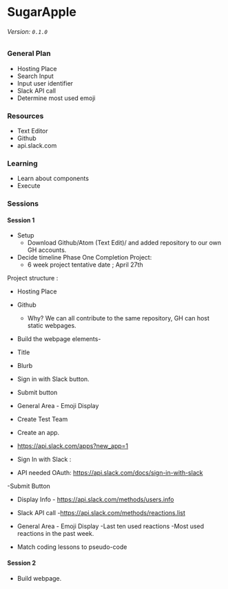 # SugarApple

###### Version: `0.1.0`

### General Plan
- Hosting Place
- Search Input
- Input user identifier
- Slack API call
- Determine most used emoji

### Resources
- Text Editor
- Github
- api.slack.com

### Learning
- Learn about components
- Execute

### Sessions

#### Session 1
- Setup
  - Download Github/Atom (Text Edit)/ and added repository to our own GH accounts.
- Decide timeline
  Phase One Completion Project:
  - 6 week project tentative date ; April 27th
 

Project structure :


- Hosting Place
 - Github
 	- Why? We can all contribute to the same repository, GH can host static webpages.

- Build the webpage elements-

 - Title
 - Blurb
 - Sign in with Slack button.
 - Submit button
 - General Area - Emoji Display

- Create Test Team
 - Create an app.
  - https://api.slack.com/apps?new_app=1

- Sign In with Slack :
 - API needed OAuth: https://api.slack.com/docs/sign-in-with-slack

-Submit Button 
 - Display Info - https://api.slack.com/methods/users.info


- Slack API call
 -https://api.slack.com/methods/reactions.list


- General Area - Emoji Display
 -Last ten used reactions 
 -Most used reactions in the past week.

- Match coding lessons to pseudo-code

#### Session 2

- Build webpage.




